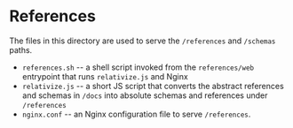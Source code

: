# References

The files in this directory are used to serve the `/references` and `/schemas` paths.

* `references.sh` -- a shell script invoked from the `references/web` entrypoint that runs `relativize.js` and Nginx
* `relativize.js` -- a short JS script that converts the abstract references and schemas in `/docs` into absolute schemas and references under `/references`
* `nginx.conf` -- an Nginx configuration file to serve `/references`.
